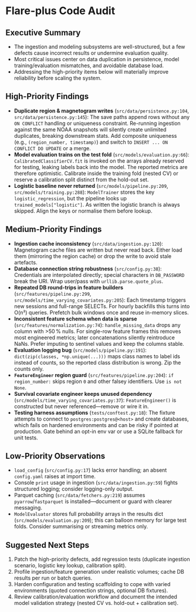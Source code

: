 # Flare-plus Code Audit

## Executive Summary
- The ingestion and modeling subsystems are well-structured, but a few defects cause incorrect results or undermine evaluation quality.
- Most critical issues center on data duplication in persistence, model training/evaluation mismatches, and avoidable database load.
- Addressing the high-priority items below will materially improve reliability before scaling the system.

## High-Priority Findings
- **Duplicate region & magnetogram writes** (`src/data/persistence.py:104`, `src/data/persistence.py:145`): The save paths append rows without any `ON CONFLICT` handling or uniqueness constraint. Re-running ingestion against the same NOAA snapshots will silently create unlimited duplicates, breaking downstream stats. Add composite uniqueness (e.g., `(region_number, timestamp)`) and switch to `INSERT ... ON CONFLICT DO UPDATE` or a merge.
- **Model evaluation trains on the test fold** (`src/models/evaluation.py:66`): `CalibratedClassifierCV.fit` is invoked on the arrays already reserved for testing, leaking labels back into the model. The reported metrics are therefore optimistic. Calibrate inside the training fold (nested CV) or reserve a calibration split distinct from the hold-out set.
- **Logistic baseline never returned** (`src/models/pipeline.py:209`, `src/models/training.py:288`): `ModelTrainer` stores the key `logistic_regression`, but the pipeline looks up `trained_models["logistic"]`. As written the logistic branch is always skipped. Align the keys or normalise them before lookup.

## Medium-Priority Findings
- **Ingestion cache inconsistency** (`src/data/ingestion.py:120`): Magnetogram cache files are written but never read back. Either load them (mirroring the region cache) or drop the write to avoid stale artefacts.
- **Database connection string robustness** (`src/config.py:38`): Credentials are interpolated directly; special characters in `DB_PASSWORD` break the URI. Wrap user/pass with `urllib.parse.quote_plus`.
- **Repeated DB round-trips in feature builders** (`src/features/pipeline.py:299`, `src/models/time_varying_covariates.py:205`): Each timestamp triggers new sessions and full-range SELECTs. For hourly backfills this turns into O(n²) queries. Prefetch bulk windows once and reuse in-memory slices.
- **Inconsistent feature schema when data is sparse** (`src/features/normalization.py:74`): `handle_missing_data` drops any column with >50 % nulls. For single-row feature frames this removes most engineered metrics; later concatenations silently reintroduce NaNs. Prefer imputing to sentinel values and keep the columns stable.
- **Evaluation logging bug** (`src/models/pipeline.py:191`): `dict(zip(classes, *np.unique(...)))` maps class names to label ids instead of counts, so the reported class distribution is wrong. Zip the counts only.
- **`FeatureEngineer` region guard** (`src/features/pipeline.py:204`): `if region_number:` skips region `0` and other falsey identifiers. Use `is not None`.
- **Survival covariate engineer keeps unused dependency** (`src/models/time_varying_covariates.py:37`): `FeatureEngineer()` is constructed but never referenced—remove or wire it in.
- **Testing harness assumptions** (`tests/conftest.py:18`): The fixture attempts to connect to `postgres:postgres@<host>` and create databases, which fails on hardened environments and can be risky if pointed at production. Gate behind an opt-in env var or use a SQLite fallback for unit tests.

## Low-Priority Observations
- `load_config` (`src/config.py:17`) lacks error handling; an absent `config.yaml` raises at import time.
- Console `print` usage in ingestion (`src/data/ingestion.py:59`) fights structured logging; consider logging-only output.
- Parquet caching (`src/data/fetchers.py:219`) assumes `pyarrow`/`fastparquet` is installed—document or guard with clearer messaging.
- `ModelEvaluator` stores full probability arrays in the results dict (`src/models/evaluation.py:209`); this can balloon memory for large test folds. Consider summarising or streaming metrics only.

## Suggested Next Steps
1. Patch the high-priority defects, add regression tests (duplicate ingestion scenario, logistic key lookup, calibration split).
2. Profile ingestion/feature generation under realistic volumes; cache DB results per run or batch queries.
3. Harden configuration and testing scaffolding to cope with varied environments (quoted connection strings, optional DB fixtures).
4. Review calibration/evaluation workflow and document the intended model validation strategy (nested CV vs. hold-out + calibration set).
